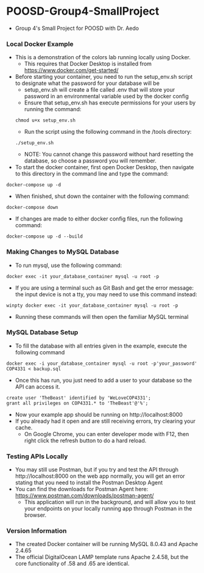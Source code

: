 # POOSD-Group4-SmallProject
- Group 4's Small Project for POOSD with Dr. Aedo
### Local Docker Example
- This is a demonstration of the colors lab running locally using Docker.
    - This requires that Docker Desktop is installed from https://www.docker.com/get-started/
- Before starting your container, you need to run the setup_env.sh script to designate what the password for your database will be
    - setup_env.sh will create a file called .env that will store your password in an environmental variable used by the docker config
    - Ensure that setup_env.sh has execute permissions for your users by running the command:
    ```
    chmod u+x setup_env.sh
    ```
    - Run the script using the following command in the /tools directory:
    ```
    ./setup_env.sh
    ```
    - NOTE: You cannot change this password without hard resetting the database, so choose a password you will remember.
- To start the docker container, first open Docker Desktop, then navigate to this directory in the command line and type the command:
```
docker-compose up -d
```
- When finished, shut down the container with the following command:
```
docker-compose down
```
- If changes are made to either docker config files, run the following command:
```
docker-compose up -d --build
```
### Making Changes to MySQL Database
- To run mysql, use the following command:
```
docker exec -it your_database_container mysql -u root -p
```
- If you are using a terminal such as Git Bash and get the error message: the input device is not a tty, you may need to use this command instead:
```
winpty docker exec -it your_database_container mysql -u root -p
```
- Running these commands will then open the familiar MySQL terminal
### MySQL Database Setup
- To fill the database with all entries given in the example, execute the following command
```
docker exec -i your_database_container mysql -u root -p'your_password' COP4331 < backup.sql
```
- Once this has run, you just need to add a user to your database so the API can access it.
```
create user 'TheBeast' identified by 'WeLoveCOP4331';
grant all privileges on COP4331.* to 'TheBeast'@'%';
```
- Now your example app should be running on http://localhost:8000
- If you already had it open and are still receiving errors, try clearing your cache.
    - On Google Chrome, you can enter developer mode with F12, then right click the refresh button to do a hard reload.
### Testing APIs Locally
- You may still use Postman, but if you try and test the API through http://localhost:8000 on the web app normally, you will get an error stating that you need to install the Postman Desktop Agent
- You can find the downloads for Postman Agent here: https://www.postman.com/downloads/postman-agent/
    - This application will run in the background, and will allow you to test your endpoints on your locally running app through Postman in the browser. 
### Version Information
- The created Docker container will be running MySQL 8.0.43 and Apache 2.4.65
- The official DigitalOcean LAMP template runs Apache 2.4.58, but the core functionality of .58 and .65 are identical.

